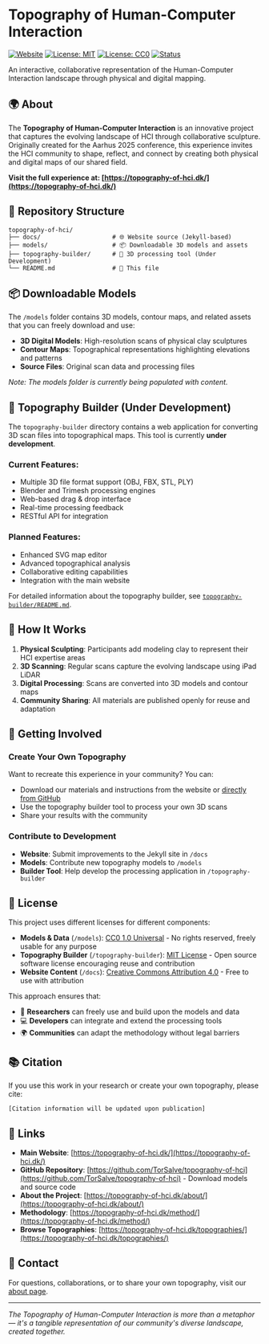 # Topography of Human-Computer Interaction

[![Website](https://img.shields.io/badge/Website-topography--of--hci.dk-blue)](https://topography-of-hci.dk/)
[![License: MIT](https://img.shields.io/badge/License-MIT-yellow.svg)](https://opensource.org/licenses/MIT)
[![License: CC0](https://img.shields.io/badge/License-CC0-lightgrey.svg)](https://creativecommons.org/publicdomain/zero/1.0/)
[![Status](https://img.shields.io/badge/Status-Active-brightgreen)]()

An interactive, collaborative representation of the Human-Computer Interaction landscape through physical and digital mapping.

## 🌍 About

The **Topography of Human-Computer Interaction** is an innovative project that captures the evolving landscape of HCI through collaborative sculpture. Originally created for the Aarhus 2025 conference, this experience invites the HCI community to shape, reflect, and connect by creating both physical and digital maps of our shared field.

**Visit the full experience at: [https://topography-of-hci.dk/](https://topography-of-hci.dk/)**

## 📁 Repository Structure

```
topography-of-hci/
├── docs/                    # 🌐 Website source (Jekyll-based)
├── models/                  # 📦 Downloadable 3D models and assets
├── topography-builder/      # 🚧 3D processing tool (Under Development)
└── README.md                # 📖 This file
```

## 📦 Downloadable Models

The `/models` folder contains 3D models, contour maps, and related assets that you can freely download and use:

- **3D Digital Models**: High-resolution scans of physical clay sculptures
- **Contour Maps**: Topographical representations highlighting elevations and patterns
- **Source Files**: Original scan data and processing files

*Note: The models folder is currently being populated with content.*

## 🚧 Topography Builder (Under Development)

The `topography-builder` directory contains a web application for converting 3D scan files into topographical maps. This tool is currently **under development**.

### Current Features:
- Multiple 3D file format support (OBJ, FBX, STL, PLY)
- Blender and Trimesh processing engines
- Web-based drag & drop interface
- Real-time processing feedback
- RESTful API for integration

### Planned Features:
- Enhanced SVG map editor
- Advanced topographical analysis
- Collaborative editing capabilities
- Integration with the main website

For detailed information about the topography builder, see [`topography-builder/README.md`](topography-builder/README.md).

## 🎯 How It Works

1. **Physical Sculpting**: Participants add modeling clay to represent their HCI expertise areas
2. **3D Scanning**: Regular scans capture the evolving landscape using iPad LiDAR
3. **Digital Processing**: Scans are converted into 3D models and contour maps
4. **Community Sharing**: All materials are published openly for reuse and adaptation

## 🤝 Getting Involved

### Create Your Own Topography
Want to recreate this experience in your community? You can:
- Download our materials and instructions from the website or [directly from GitHub](https://github.com/TorSalve/topography-of-hci)
- Use the topography builder tool to process your own 3D scans
- Share your results with the community

### Contribute to Development
- **Website**: Submit improvements to the Jekyll site in `/docs`
- **Models**: Contribute new topography models to `/models`
- **Builder Tool**: Help develop the processing application in `/topography-builder`

## 📄 License

This project uses different licenses for different components:

- **Models & Data** (`/models`): [CC0 1.0 Universal](https://creativecommons.org/publicdomain/zero/1.0/) - No rights reserved, freely usable for any purpose
- **Topography Builder** (`/topography-builder`): [MIT License](https://opensource.org/licenses/MIT) - Open source software license encouraging reuse and contribution
- **Website Content** (`/docs`): [Creative Commons Attribution 4.0](https://creativecommons.org/licenses/by/4.0/) - Free to use with attribution

This approach ensures that:
- 🔬 **Researchers** can freely use and build upon the models and data
- 💻 **Developers** can integrate and extend the processing tools
- 🌍 **Communities** can adapt the methodology without legal barriers

## 📚 Citation

If you use this work in your research or create your own topography, please cite:
```
[Citation information will be updated upon publication]
```

## 🔗 Links

- **Main Website**: [https://topography-of-hci.dk/](https://topography-of-hci.dk/)
- **GitHub Repository**: [https://github.com/TorSalve/topography-of-hci](https://github.com/TorSalve/topography-of-hci) - Download models and source code
- **About the Project**: [https://topography-of-hci.dk/about/](https://topography-of-hci.dk/about/)
- **Methodology**: [https://topography-of-hci.dk/method/](https://topography-of-hci.dk/method/)
- **Browse Topographies**: [https://topography-of-hci.dk/topographies/](https://topography-of-hci.dk/topographies/)

## 📧 Contact

For questions, collaborations, or to share your own topography, visit our [about page](https://topography-of-hci.dk/about/).

---

*The Topography of Human-Computer Interaction is more than a metaphor — it's a tangible representation of our community's diverse landscape, created together.*
